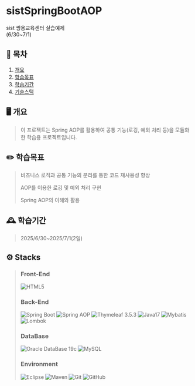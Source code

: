 # sistSpringBootAOP
sist 쌍용교육센터 실습예제
<br>
(6/30~7/1)

## 📌 목차
1. [개요](#-개요)
2. [학습목표](#-학습목표)
3. [학습기간](#-학습기간)
4. [기술스택](#-Stacks)

## 🖥️ 개요
> 이 프로젝트는 Spring AOP를 활용하여 공통 기능(로깅, 예외 처리 등)을 모듈화한 학습용 프로젝트입니다.
> 

## ✏️ 학습목표
> 비즈니스 로직과 공통 기능의 분리를 통한 코드 재사용성 향상
> 
> AOP를 이용한 로깅 및 예외 처리 구현
>
> Spring AOP의 이해와 활용
> 

## 🕰️ 학습기간
> 2025/6/30~2025/7/1(2일)
>

## ⚙️ Stacks
> ### Front-End
> 
> ![HTML5](https://img.shields.io/badge/html5-%23E34F26.svg?style=for-the-badge&logo=html5&logoColor=white)
> 
> ### Back-End
>
> ![Spring Boot](https://img.shields.io/badge/Spring%20Boot-%236DB33F.svg?style=for-the-badge&logo=spring&logoColor=white)
> ![Spring AOP](https://img.shields.io/badge/Spring%20Boot-%236DB33F.svg?style=for-the-badge&logo=spring&logoColor=white)
> ![Thymeleaf 3.5.3](https://img.shields.io/badge/Thymeleaf%203.5.3-%23005C0F.svg?style=for-the-badge&logo=Thymeleaf&logoColor=white)
> ![Java17](https://img.shields.io/badge/java17-%23ED8B00.svg?style=for-the-badge&logo=openjdk&logoColor=white)
> ![Mybatis](https://img.shields.io/badge/Mybatis-FFFFFF?style=for-the-badge&logo=Mybatis&logoColor=#7D929E)
> ![Lombok](https://img.shields.io/badge/Lombok-%23CC0000.svg?style=for-the-badge&logo=ruby-on-rails&logoColor=white)
> 
> ### DataBase
> 
> ![Oracle DataBase 19c](https://img.shields.io/badge/Oracle%20DataBase%2019c-F80000?style=for-the-badge&logo=oracle&logoColor=white)
> ![MySQL](https://img.shields.io/badge/mysql-4479A1.svg?style=for-the-badge&logo=mysql&logoColor=white)
>
> ### Environment
> 
> ![Eclipse](https://img.shields.io/badge/Eclipse-FE7A16.svg?style=for-the-badge&logo=Eclipse&logoColor=white)
> ![Maven](https://img.shields.io/badge/Maven-C71A36.svg?style=for-the-badge&logo=apachemaven&logoColor=white)
> ![Git](https://img.shields.io/badge/git-%23F05033.svg?style=for-the-badge&logo=git&logoColor=white)
> ![GitHub](https://img.shields.io/badge/github-%23121011.svg?style=for-the-badge&logo=github&logoColor=white)
> 

